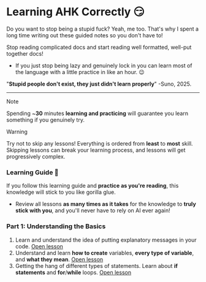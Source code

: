 # Learning AHK Correctly 😏
Do you want to stop being a stupid fuck? Yeah, me too. That's why I spent a long time writing out these guided notes so you don't have to!

Stop reading complicated docs and start reading well formatted, well-put together docs!
- If you just stop being lazy and genuinely lock in you can learn most of the language with a little practice in like an hour. 😉

"**Stupid people don't exist, they just didn't learn properly**" -Suno, 2025.

---

> [!NOTE]
> Spending ~**30** minutes **learning and practicing** will guarantee you learn something if you genuinely try.

> [!WARNING]
> Try not to skip any lessons! Everything is ordered from **least** to **most** skill. Skipping lessons can break your learning process, and lessons will get progressively complex.

### Learning Guide 📘
If you follow this learning guide and **practice as you're reading**, this knowledge will stick to you like gorilla glue.
- Review all lessons **as many times as it takes** for the knowledge to **truly stick with you**, and you'll never have to rely on AI ever again!

### Part 1: Understanding the Basics
1. Learn and understand the idea of putting explanatory messages in your code. [Open lesson](https://github.com/mr-suno/My-Study-Guide/blob/main/Auto%20Hotkey/comments.md)
2. Understand and learn **how to create** variables, **every type of variable**, and **what they mean**. [Open lesson](https://github.com/mr-suno/My-Study-Guide/blob/main/Auto%20Hotkey/variables.md)
3. Getting the hang of different types of statements. Learn about **if statements** and **for**/**while** loops. [Open lesson](https://github.com/mr-suno/My-Study-Guide/blob/main/Auto%20Hotkey/statements.md)
